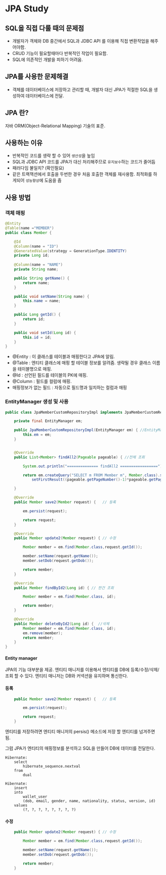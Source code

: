 # JPA Study



## SQL을 직접 다룰 때의 문제점
- 개발자가 객체와 DB 중간에서 SQL과 JDBC API 를 이용해 직접 변환작업을 해주어야함.
- CRUD 기능이 필요할때마다 반복적인 작업이 필요함.
- SQL에 의존적인 개발을 피하기 어려움.



## JPA를 사용한 문제해결
- 객체를 데이터베이스에 저장하고 관리할 때, 개발자 대신 JPA가 적절한 SQL을 생성하여 데이터베이스에 전달.



## JPA 란?
자바 ORM(Object-Relational Mapping) 기술의 표준. 

## 사용하는 이유
- 반복적인 코드를 생략 할 수 있어 `생산성`을 높임
- SQL과 JDBC API 코드를 JPA가 대신 처리해주므로 `유지보수`하는 코드가 줄어듬
- 패러다임 불일치? (확인필요)
- 같은 트랙잭션에서  호출을 두번한 경우 처음 호출한 객체를 재사용함. 최적화를 하게되어 `성능향상`에 도움을 줌



## 사용 방법 
### 객체 매핑
```java
@Entity
@Table(name ="MEMBER")
public class Member {

    @Id
    @Column(name = "ID")
    @GeneratedValue(strategy = GenerationType.IDENTITY)
    private Long id;
    
    @Column(name = "NAME")
    private String name;

    public String getName() {
        return name;
    }

    public void setName(String name) {
        this.name = name;
    }

    public Long getId() {
        return id;
    }

    public void setId(Long id) {
        this.id = id;
    }
}
```

- @Entity : 이 클래스를 테이블과 매핑한다고 JPA에 알림. 
- @Table : 엔티티 클래스에 매핑 할 테이블 정보를 알려줌. 생략될 경우 클래스 이름을 테이블명으로 매핑.
- @Id : 선언된 필드를 테이블의 PK에 매핑.
- @Column : 필드를 컬럼에 매핑. 
- 매핑정보가 없는 필드 : 자동으로 필드명과 일치하는 컬럼과 매핑



### EntityManager 생성 및 사용

```java
public class JpaMemberCustomRepositoryImpl implements JpaMemberCustomRepository {

    private final EntityManager em; 

    public JpaMemberCustomRepositoryImpl(EntityManager em) { //EntityManager 주입
        this.em = em;
    }


    @Override
    public List<Member> findAll2(Pageable pageable) { //전체 조회

        System.out.println("============== findAll2 =================");

        return em.createQuery("SELECT m FROM Member m", Member.class).setMaxResults(pageable.getPageSize()).
            setFirstResult((pageable.getPageNumber()-1)*pageable.getPageSize()).getResultList();

    }

    @Override
    public Member save2(Member request) {	// 등록

        em.persist(request);

        return request;
    }

    @Override
    public Member update2(Member request) { // 수정

        Member member = em.find(Member.class,request.getId());

        member.setName(request.getName());
        member.setDob(request.getDob());

        return member;
    }

    @Override
    public Member findById2(Long id) { // 한건 조회

        Member member = em.find(Member.class, id);

        return member;
    }

    @Override
    public Member deleteById2(Long id) {  //삭제
        Member member = em.find(Member.class, id);
        em.remove(member);
        return member;
    } 
}

```



#### Entity manager

JPA의 기능 대부분을 제공. 엔티티 매니저를 이용해서 엔티티를 DB에  등록/수정/삭제/조회 할 수 있다.  엔티티 매니저는 DB와 커넥션을 유지하며 통신한다. 



#### 등록

```java
    public Member save2(Member request) {	// 등록

        em.persist(request);

        return request;
    }
```

엔티티를 저장하려면 엔티티 매니저의 persis() 메소드에 저장 할 엔티티를 넘겨주면 됨. 

그럼 JPA가 엔티티의 매핑정보를 분석하고 SQL을 만들어 DB에 데이터를 전달한다.

```
Hibernate: 
    select
        hibernate_sequence.nextval 
    from
        dual 
        
Hibernate: 
    insert 
    into
        wallet_user
        (dob, email, gender, name, nationality, status, version, id) 
    values
        (?, ?, ?, ?, ?, ?, ?, ?)

```



#### 수정

```java
    public Member update2(Member request) { // 수정

        Member member = em.find(Member.class,request.getId());

        member.setName(request.getName());
        member.setDob(request.getDob());

        return member;
    }
```

